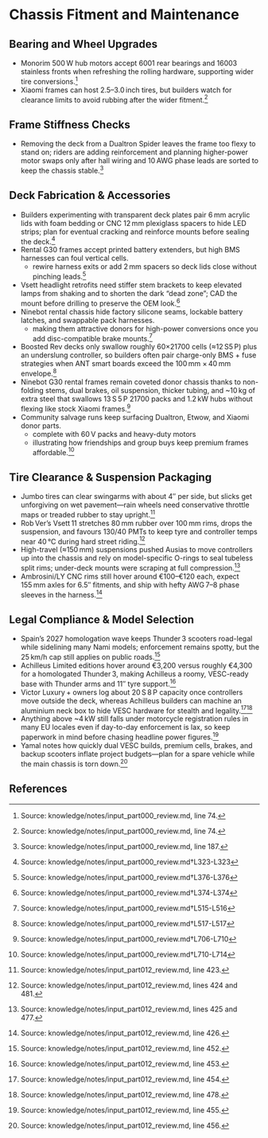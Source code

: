 # Chassis Fitment and Maintenance

## Bearing and Wheel Upgrades

- Monorim 500 W hub motors accept 6001 rear bearings and 16003 stainless fronts when refreshing the rolling hardware, supporting wider tire conversions.[^bearing_sizes]
- Xiaomi frames can host 2.5–3.0 inch tires, but builders watch for clearance limits to avoid rubbing after the wider fitment.[^tire_clearance]

## Frame Stiffness Checks

- Removing the deck from a Dualtron Spider leaves the frame too flexy to stand on; riders are adding reinforcement and planning higher-power motor swaps only after hall wiring and 10 AWG phase leads are sorted to keep the chassis stable.[^dualtron_spider]

## Deck Fabrication & Accessories

- Builders experimenting with transparent deck plates pair 6 mm acrylic lids with foam bedding or CNC 12 mm plexiglass spacers to hide LED strips; plan for eventual cracking and reinforce mounts before sealing the deck.[^1]
- Rental G30 frames accept printed battery extenders, but high BMS harnesses can foul vertical cells.
  - rewire harness exits or add 2 mm spacers so deck lids close without pinching leads.[^2]
- Vsett headlight retrofits need stiffer stem brackets to keep elevated lamps from shaking and to shorten the dark “dead zone”; CAD the mount before drilling to preserve the OEM look.[^3]
- Ninebot rental chassis hide factory silicone seams, lockable battery latches, and swappable pack harnesses.
  - making them attractive donors for high-power conversions once you add disc-compatible brake mounts.[^4]
- Boosted Rev decks only swallow roughly 60×21700 cells (≈12 S5 P) plus an underslung controller, so builders often pair charge-only BMS + fuse strategies when ANT smart boards exceed the 100 mm × 40 mm envelope.[^5]
- Ninebot G30 rental frames remain coveted donor chassis thanks to non-folding stems, dual brakes, oil suspension, thicker tubing, and ~10 kg of extra steel that swallows 13 S 5 P 21700 packs and 1.2 kW hubs without flexing like stock Xiaomi frames.[^6]
- Community salvage runs keep surfacing Dualtron, Etwow, and Xiaomi donor parts.
  - complete with 60 V packs and heavy-duty motors
  - illustrating how friendships and group buys keep premium frames affordable.[^7]

## Tire Clearance & Suspension Packaging

- Jumbo tires can clear swingarms with about 4″ per side, but slicks get unforgiving on wet pavement—rain wheels need conservative throttle maps or treaded rubber to stay upright.[^jumbo-clearance]
- Rob Ver’s Vsett 11 stretches 80 mm rubber over 100 mm rims, drops the suspension, and favours 130/40 PMTs to keep tyre and controller temps near 40 °C during hard street riding.[^rob-vsett-packaging]
- High-travel (≈150 mm) suspensions pushed Ausias to move controllers up into the chassis and rely on model-specific O-rings to seal tubeless split rims; under-deck mounts were scraping at full compression.[^ausias-travel]
- Ambrosini/LY CNC rims still hover around €100–€120 each, expect 155 mm axles for 6.5″ fitments, and ship with hefty AWG 7–8 phase sleeves in the harness.[^ly-rims]

## Legal Compliance & Model Selection

- Spain’s 2027 homologation wave keeps Thunder 3 scooters road-legal while sidelining many Nami models; enforcement remains spotty, but the 25 km/h cap still applies on public roads.[^spain-homologation]
- Achilleus Limited editions hover around €3,200 versus roughly €4,300 for a homologated Thunder 3, making Achilleus a roomy, VESC-ready base with Thunder arms and 11″ tyre support.[^achilleus-pricing]
- Victor Luxury + owners log about 20 S 8 P capacity once controllers move outside the deck, whereas Achilleus builders can machine an aluminium neck box to hide VESC hardware for stealth and legality.[^victor-capacity][^achilleus-neck]
- Anything above ~4 kW still falls under motorcycle registration rules in many EU locales even if day-to-day enforcement is lax, so keep paperwork in mind before chasing headline power figures.[^eu-motorcycle]
- Yamal notes how quickly dual VESC builds, premium cells, brakes, and backup scooters inflate project budgets—plan for a spare vehicle while the main chassis is torn down.[^project-costs]

[^bearing_sizes]: Source: knowledge/notes/input_part000_review.md, line 74.
[^tire_clearance]: Source: knowledge/notes/input_part000_review.md, line 74.
[^dualtron_spider]: Source: knowledge/notes/input_part000_review.md, line 187.
[^jumbo-clearance]: Source: knowledge/notes/input_part012_review.md, line 423.
[^rob-vsett-packaging]: Source: knowledge/notes/input_part012_review.md, lines 424 and 481.
[^ausias-travel]: Source: knowledge/notes/input_part012_review.md, lines 425 and 477.
[^ly-rims]: Source: knowledge/notes/input_part012_review.md, line 426.
[^spain-homologation]: Source: knowledge/notes/input_part012_review.md, line 452.
[^achilleus-pricing]: Source: knowledge/notes/input_part012_review.md, line 453.
[^victor-capacity]: Source: knowledge/notes/input_part012_review.md, line 454.
[^achilleus-neck]: Source: knowledge/notes/input_part012_review.md, line 478.
[^eu-motorcycle]: Source: knowledge/notes/input_part012_review.md, line 455.
[^project-costs]: Source: knowledge/notes/input_part012_review.md, line 456.


## References

[^1]: Source: knowledge/notes/input_part000_review.md†L323-L323
[^2]: Source: knowledge/notes/input_part000_review.md†L376-L376
[^3]: Source: knowledge/notes/input_part000_review.md†L374-L374
[^4]: Source: knowledge/notes/input_part000_review.md†L515-L516
[^5]: Source: knowledge/notes/input_part000_review.md†L517-L517
[^6]: Source: knowledge/notes/input_part000_review.md†L706-L710
[^7]: Source: knowledge/notes/input_part000_review.md†L710-L714
